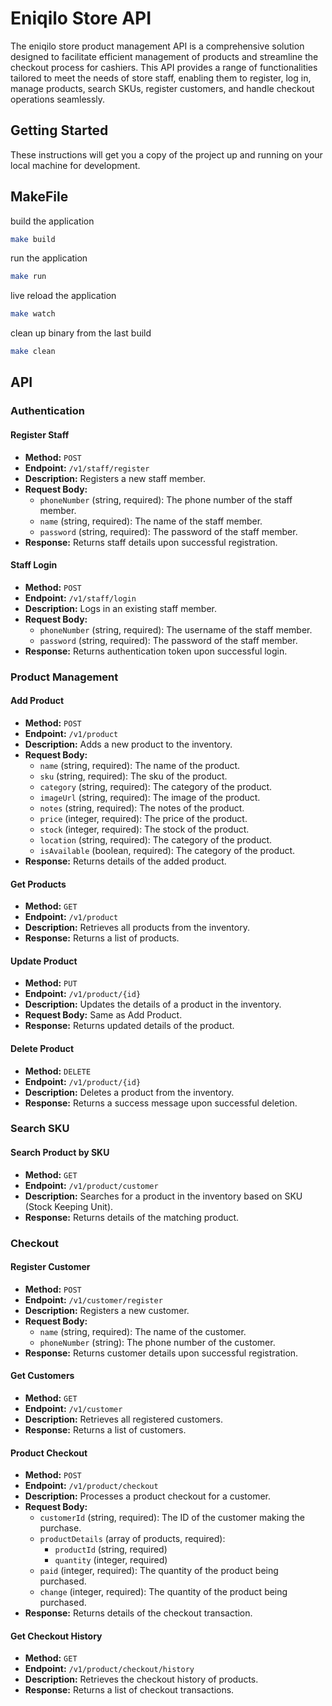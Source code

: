 # Eniqilo Store API

The eniqilo store product management API is a comprehensive solution designed to facilitate efficient management of products and streamline the checkout process for cashiers. This API provides a range of functionalities tailored to meet the needs of store staff, enabling them to register, log in, manage products, search SKUs, register customers, and handle checkout operations seamlessly.

## Getting Started

These instructions will get you a copy of the project up and running on your local machine for development.

## MakeFile

build the application
```bash
make build
```

run the application
```bash
make run
```

live reload the application
```bash
make watch
```

clean up binary from the last build
```bash
make clean
```

## API

### Authentication

#### Register Staff
- **Method:** `POST`
- **Endpoint:** `/v1/staff/register`
- **Description:** Registers a new staff member.
- **Request Body:**
  - `phoneNumber` (string, required): The phone number of the staff member.
  - `name` (string, required): The name of the staff member.
  - `password` (string, required): The password of the staff member.
- **Response:** Returns staff details upon successful registration.

#### Staff Login
- **Method:** `POST`
- **Endpoint:** `/v1/staff/login`
- **Description:** Logs in an existing staff member.
- **Request Body:**
  - `phoneNumber` (string, required): The username of the staff member.
  - `password` (string, required): The password of the staff member.
- **Response:** Returns authentication token upon successful login.

### Product Management

#### Add Product
- **Method:** `POST`
- **Endpoint:** `/v1/product`
- **Description:** Adds a new product to the inventory.
- **Request Body:**
  - `name` (string, required): The name of the product.
  - `sku` (string, required): The sku of the product.
  - `category` (string, required): The category of the product.
  - `imageUrl` (string, required): The image of the product.
  - `notes` (string, required): The notes of the product.
  - `price` (integer, required): The price of the product.
  - `stock` (integer, required): The stock of the product.
  - `location` (string, required): The category of the product.
  - `isAvailable` (boolean, required): The category of the product.
- **Response:** Returns details of the added product.

#### Get Products
- **Method:** `GET`
- **Endpoint:** `/v1/product`
- **Description:** Retrieves all products from the inventory.
- **Response:** Returns a list of products.

#### Update Product
- **Method:** `PUT`
- **Endpoint:** `/v1/product/{id}`
- **Description:** Updates the details of a product in the inventory.
- **Request Body:** Same as Add Product.
- **Response:** Returns updated details of the product.

#### Delete Product
- **Method:** `DELETE`
- **Endpoint:** `/v1/product/{id}`
- **Description:** Deletes a product from the inventory.
- **Response:** Returns a success message upon successful deletion.

### Search SKU

#### Search Product by SKU
- **Method:** `GET`
- **Endpoint:** `/v1/product/customer`
- **Description:** Searches for a product in the inventory based on SKU (Stock Keeping Unit).
- **Response:** Returns details of the matching product.

### Checkout

#### Register Customer
- **Method:** `POST`
- **Endpoint:** `/v1/customer/register`
- **Description:** Registers a new customer.
- **Request Body:**
  - `name` (string, required): The name of the customer.
  - `phoneNumber` (string): The phone number of the customer.
- **Response:** Returns customer details upon successful registration.

#### Get Customers
- **Method:** `GET`
- **Endpoint:** `/v1/customer`
- **Description:** Retrieves all registered customers.
- **Response:** Returns a list of customers.

#### Product Checkout
- **Method:** `POST`
- **Endpoint:** `/v1/product/checkout`
- **Description:** Processes a product checkout for a customer.
- **Request Body:**
  - `customerId` (string, required): The ID of the customer making the purchase.
  - `productDetails` (array of products, required): 
	  - `productId` (string, required)
	  - `quantity` (integer, required)
  - `paid` (integer, required): The quantity of the product being purchased.
  - `change` (integer, required): The quantity of the product being purchased.
- **Response:** Returns details of the checkout transaction.

#### Get Checkout History
- **Method:** `GET`
- **Endpoint:** `/v1/product/checkout/history`
- **Description:** Retrieves the checkout history of products.
- **Response:** Returns a list of checkout transactions.
